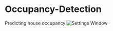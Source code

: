 # Occupancy-Detection
Predicting house occupancy
![Settings Window](https://github.com/Kienka/tweet-Listening/blob/master/logo.jpg)
